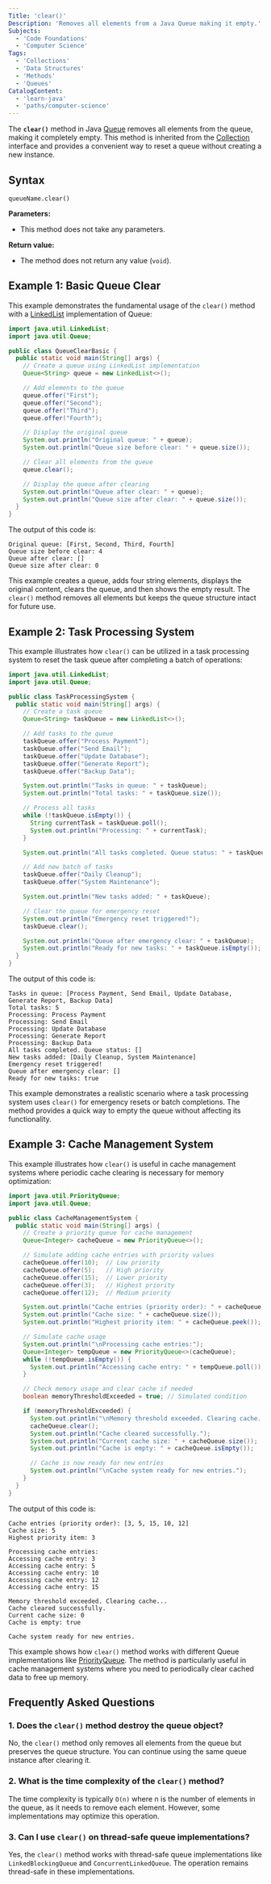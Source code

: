 ```yaml
---
Title: 'clear()'
Description: 'Removes all elements from a Java Queue making it empty.'
Subjects:
  - 'Code Foundations'
  - 'Computer Science'
Tags:
  - 'Collections'
  - 'Data Structures'
  - 'Methods'
  - 'Queues'
CatalogContent:
  - 'learn-java'
  - 'paths/computer-science'
---
```


The **`clear()`** method in Java [Queue](https://www.codecademy.com/resources/docs/java/queue) removes all elements from the queue, making it completely empty. This method is inherited from the [Collection](https://www.codecademy.com/resources/docs/java/collection) interface and provides a convenient way to reset a queue without creating a new instance.

## Syntax

```pseudo
queueName.clear()
```

**Parameters:**

- This method does not take any parameters.

**Return value:**

- The method does not return any value (`void`).

## Example 1: Basic Queue Clear

This example demonstrates the fundamental usage of the `clear()` method with a [LinkedList](https://www.codecademy.com/resources/docs/java/linked-list) implementation of Queue:

```java
import java.util.LinkedList;
import java.util.Queue;

public class QueueClearBasic {
  public static void main(String[] args) {
    // Create a queue using LinkedList implementation
    Queue<String> queue = new LinkedList<>();

    // Add elements to the queue
    queue.offer("First");
    queue.offer("Second");
    queue.offer("Third");
    queue.offer("Fourth");

    // Display the original queue
    System.out.println("Original queue: " + queue);
    System.out.println("Queue size before clear: " + queue.size());

    // Clear all elements from the queue
    queue.clear();

    // Display the queue after clearing
    System.out.println("Queue after clear: " + queue);
    System.out.println("Queue size after clear: " + queue.size());
  }
}
```

The output of this code is:

```shell
Original queue: [First, Second, Third, Fourth]
Queue size before clear: 4
Queue after clear: []
Queue size after clear: 0
```

This example creates a queue, adds four string elements, displays the original content, clears the queue, and then shows the empty result. The `clear()` method removes all elements but keeps the queue structure intact for future use.

## Example 2: Task Processing System

This example illustrates how `clear()` can be utilized in a task processing system to reset the task queue after completing a batch of operations:

```java
import java.util.LinkedList;
import java.util.Queue;

public class TaskProcessingSystem {
  public static void main(String[] args) {
    // Create a task queue
    Queue<String> taskQueue = new LinkedList<>();

    // Add tasks to the queue
    taskQueue.offer("Process Payment");
    taskQueue.offer("Send Email");
    taskQueue.offer("Update Database");
    taskQueue.offer("Generate Report");
    taskQueue.offer("Backup Data");

    System.out.println("Tasks in queue: " + taskQueue);
    System.out.println("Total tasks: " + taskQueue.size());

    // Process all tasks
    while (!taskQueue.isEmpty()) {
      String currentTask = taskQueue.poll();
      System.out.println("Processing: " + currentTask);
    }

    System.out.println("All tasks completed. Queue status: " + taskQueue);

    // Add new batch of tasks
    taskQueue.offer("Daily Cleanup");
    taskQueue.offer("System Maintenance");

    System.out.println("New tasks added: " + taskQueue);

    // Clear the queue for emergency reset
    System.out.println("Emergency reset triggered!");
    taskQueue.clear();

    System.out.println("Queue after emergency clear: " + taskQueue);
    System.out.println("Ready for new tasks: " + taskQueue.isEmpty());
  }
}
```

The output of this code is:

```shell
Tasks in queue: [Process Payment, Send Email, Update Database, Generate Report, Backup Data]
Total tasks: 5
Processing: Process Payment
Processing: Send Email
Processing: Update Database
Processing: Generate Report
Processing: Backup Data
All tasks completed. Queue status: []
New tasks added: [Daily Cleanup, System Maintenance]
Emergency reset triggered!
Queue after emergency clear: []
Ready for new tasks: true
```

This example demonstrates a realistic scenario where a task processing system uses `clear()` for emergency resets or batch completions. The method provides a quick way to empty the queue without affecting its functionality.

## Example 3: Cache Management System

This example illustrates how `clear()` is useful in cache management systems where periodic cache clearing is necessary for memory optimization:

```java
import java.util.PriorityQueue;
import java.util.Queue;

public class CacheManagementSystem {
  public static void main(String[] args) {
    // Create a priority queue for cache management
    Queue<Integer> cacheQueue = new PriorityQueue<>();

    // Simulate adding cache entries with priority values
    cacheQueue.offer(10);  // Low priority
    cacheQueue.offer(5);   // High priority
    cacheQueue.offer(15);  // Lower priority
    cacheQueue.offer(3);   // Highest priority
    cacheQueue.offer(12);  // Medium priority

    System.out.println("Cache entries (priority order): " + cacheQueue);
    System.out.println("Cache size: " + cacheQueue.size());
    System.out.println("Highest priority item: " + cacheQueue.peek());

    // Simulate cache usage
    System.out.println("\nProcessing cache entries:");
    Queue<Integer> tempQueue = new PriorityQueue<>(cacheQueue);
    while (!tempQueue.isEmpty()) {
      System.out.println("Accessing cache entry: " + tempQueue.poll());
    }

    // Check memory usage and clear cache if needed
    boolean memoryThresholdExceeded = true; // Simulated condition

    if (memoryThresholdExceeded) {
      System.out.println("\nMemory threshold exceeded. Clearing cache...");
      cacheQueue.clear();
      System.out.println("Cache cleared successfully.");
      System.out.println("Current cache size: " + cacheQueue.size());
      System.out.println("Cache is empty: " + cacheQueue.isEmpty());

      // Cache is now ready for new entries
      System.out.println("\nCache system ready for new entries.");
    }
  }
}
```

The output of this code is:

```shell
Cache entries (priority order): [3, 5, 15, 10, 12]
Cache size: 5
Highest priority item: 3

Processing cache entries:
Accessing cache entry: 3
Accessing cache entry: 5
Accessing cache entry: 10
Accessing cache entry: 12
Accessing cache entry: 15

Memory threshold exceeded. Clearing cache...
Cache cleared successfully.
Current cache size: 0
Cache is empty: true

Cache system ready for new entries.
```

This example shows how `clear()` method works with different Queue implementations like [PriorityQueue](https://www.codecademy.com/resources/docs/java/priorityqueue). The method is particularly useful in cache management systems where you need to periodically clear cached data to free up memory.

## Frequently Asked Questions

### 1. Does the `clear()` method destroy the queue object?

No, the `clear()` method only removes all elements from the queue but preserves the queue structure. You can continue using the same queue instance after clearing it.

### 2. What is the time complexity of the `clear()` method?

The time complexity is typically `O(n)` where n is the number of elements in the queue, as it needs to remove each element. However, some implementations may optimize this operation.

### 3. Can I use `clear()` on thread-safe queue implementations?

Yes, the `clear()` method works with thread-safe queue implementations like `LinkedBlockingQueue` and `ConcurrentLinkedQueue`. The operation remains thread-safe in these implementations.

